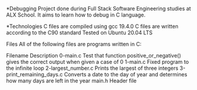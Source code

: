 *Debugging
Project done during Full Stack Software Engineering studies at ALX School. It aims to learn how to debug in C language.

*Technologies
C files are compiled using gcc 19.4.0
C files are written according to the C90 standard
Tested on Ubuntu 20.04 LTS

Files
All of the following files are programs written in C:

Filename	Description
0-main.c	Test that function positive_or_negative() gives the correct output when given a case of 0
1-main.c	Fixed program to the infinite loop
2-largest_number.c	Prints the largest of three integers
3-print_remaining_days.c	Converts a date to the day of year and determines how many days are left in the year
main.h	Header file
